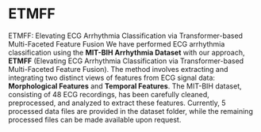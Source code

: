 # ETMFF
ETMFF: Elevating ECG Arrhythmia Classification via Transformer-based Multi-Faceted Feature Fusion
We have performed ECG arrhythmia classification using the **MIT-BIH Arrhythmia Dataset** with our approach, **ETMFF** (Elevating ECG Arrhythmia Classification via Transformer-based Multi-Faceted Feature Fusion). The method involves extracting and integrating two distinct views of features from ECG signal data: **Morphological Features** and **Temporal Features**. The MIT-BIH dataset, consisting of 48 ECG recordings, has been carefully cleaned, preprocessed, and analyzed to extract these features. Currently, 5 processed data files are provided in the dataset folder, while the remaining processed files can be made available upon request.
